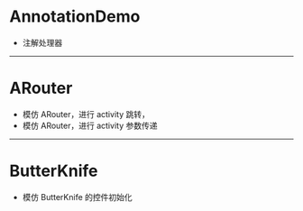 # AnnotationDemo
- 注解处理器

---------------------------------------------------------

# ARouter
- 模仿 ARouter，进行 activity 跳转，
- 模仿 ARouter，进行 activity 参数传递


----------------------------------------------------

# ButterKnife
- 模仿 ButterKnife 的控件初始化
